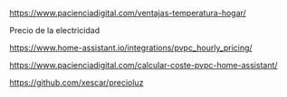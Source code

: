 https://www.pacienciadigital.com/ventajas-temperatura-hogar/

Precio de la electricidad

https://www.home-assistant.io/integrations/pvpc_hourly_pricing/

https://www.pacienciadigital.com/calcular-coste-pvpc-home-assistant/

https://github.com/xescar/precioluz